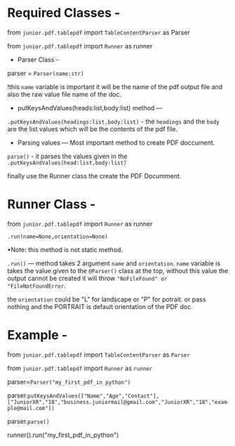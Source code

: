# Required Classes -

from `junior.pdf.tablepdf` import `TableContentParser` as Parser

from `junior.pdf.tablepdf` import `Runner` as runner

- Parser Class -

parser = `Parser(name:str)`

!this `name` variable is important it will be the name of the pdf output file and also the raw value file name of the doc.


- putKeysAndValues(heads:list,body:list) method —

`.putKeysAndValues(headings:list,body:list)`  - the `headings` and the `body` are the list values which will be the contents of the pdf file.

- Parsing values — 
Most important method to create PDF doccument.

`parse()` - it parses the values given in the `.putKeysAndValues(head:list,body:list)`

finally use the Runner class the create the PDF Documment.

# Runner Class - 
from `junior.pdf.tablepdf` import `Runner` as runner

`.run(name=None,orientation=None)`

•Note: this method is not static method.

`.run()` — method takes 2 argument `name` and `orientation`. 
`name` variable is takes the value given to the `@Parser()` class at the top, without this value the output cannot be created it will throw `"NoFileFound" or "FileNotFoundError`.


the `orientation` could be "L" for landscape or "P" for potrait.
or pass nothing and the PORTRAIT is default orientation of the PDF doc.


# Example -
from `junior.pdf.tablepdf` import `TableContentParser` as `Parser`


from `junior.pdf.tablepdf` import `Runner` as `runner`

parser=`Parser("my_first_pdf_in_python")`

parser.`putKeysAndValues(["Name","Age","Contact"],["JuniorXR","18","business.juniormail@gmail.com","JuniorXR","18","example@mail.com"])`

parser.`parse()`

runner().run("my_first_pdf_in_python")